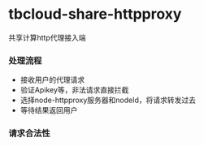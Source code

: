 tbcloud-share-httpproxy
=============================
共享计算http代理接入端

### 处理流程
- 接收用户的代理请求
- 验证Apikey等，非法请求直接拦截
- 选择node-httpproxy服务器和nodeId，将请求转发过去
- 等待结果返回用户


### 请求合法性



